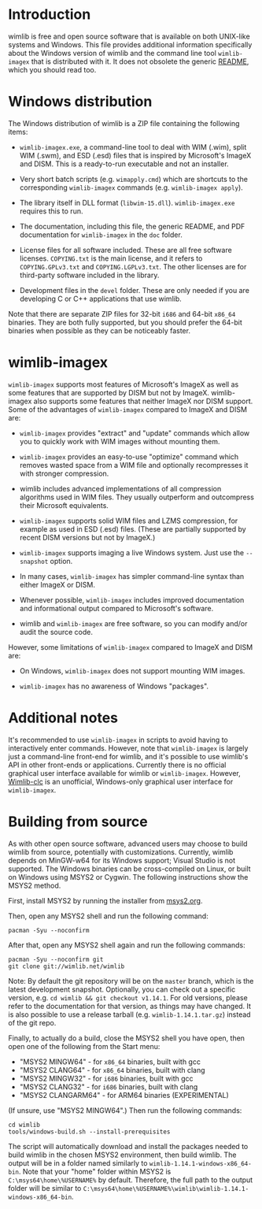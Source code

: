 # Introduction

wimlib is free and open source software that is available on both UNIX-like
systems and Windows.  This file provides additional information specifically
about the Windows version of wimlib and the command line tool `wimlib-imagex`
that is distributed with it.  It does not obsolete the generic
[README](README.md), which you should read too.

# Windows distribution

The Windows distribution of wimlib is a ZIP file containing the following items:

- `wimlib-imagex.exe`, a command-line tool to deal with WIM (.wim), split WIM
  (.swm), and ESD (.esd) files that is inspired by Microsoft's ImageX and DISM.
  This is a ready-to-run executable and not an installer.

- Very short batch scripts (e.g. `wimapply.cmd`) which are shortcuts to the
  corresponding `wimlib-imagex` commands (e.g. `wimlib-imagex apply`).

- The library itself in DLL format (`libwim-15.dll`).  `wimlib-imagex.exe`
  requires this to run.

- The documentation, including this file, the generic README, and PDF
  documentation for `wimlib-imagex` in the `doc` folder.

- License files for all software included.  These are all free software
  licenses.  `COPYING.txt` is the main license, and it refers to
  `COPYING.GPLv3.txt` and `COPYING.LGPLv3.txt`.  The other licenses are for
  third-party software included in the library.

- Development files in the `devel` folder.  These are only needed if you are
  developing C or C++ applications that use wimlib.

Note that there are separate ZIP files for 32-bit `i686` and 64-bit `x86_64`
binaries.  They are both fully supported, but you should prefer the 64-bit
binaries when possible as they can be noticeably faster.

# wimlib-imagex

`wimlib-imagex` supports most features of Microsoft's ImageX as well as some
features that are supported by DISM but not by ImageX.  wimlib-imagex also
supports some features that neither ImageX nor DISM support.  Some of the
advantages of `wimlib-imagex` compared to ImageX and DISM are:

- `wimlib-imagex` provides "extract" and "update" commands which allow you to
  quickly work with WIM images without mounting them.

- `wimlib-imagex` provides an easy-to-use "optimize" command which removes
  wasted space from a WIM file and optionally recompresses it with stronger
  compression.

- wimlib includes advanced implementations of all compression algorithms used in
  WIM files.  They usually outperform and outcompress their Microsoft
  equivalents.

- `wimlib-imagex` supports solid WIM files and LZMS compression, for example as
  used in ESD (.esd) files.  (These are partially supported by recent DISM
  versions but not by ImageX.)

- `wimlib-imagex` supports imaging a live Windows system.  Just use the
  `--snapshot` option.

- In many cases, `wimlib-imagex` has simpler command-line syntax than either
  ImageX or DISM.

- Whenever possible, `wimlib-imagex` includes improved documentation and
  informational output compared to Microsoft's software.

- wimlib and `wimlib-imagex` are free software, so you can modify and/or audit
  the source code.

However, some limitations of `wimlib-imagex` compared to ImageX and DISM are:

- On Windows, `wimlib-imagex` does not support mounting WIM images.

- `wimlib-imagex` has no awareness of Windows "packages".

# Additional notes

It's recommended to use `wimlib-imagex` in scripts to avoid having to
interactively enter commands.  However, note that `wimlib-imagex` is largely
just a command-line front-end for wimlib, and it's possible to use wimlib's API
in other front-ends or applications.  Currently there is no official graphical
user interface available for wimlib or `wimlib-imagex`.  However,
[Wimlib-clc](https://reboot.pro/files/file/588-wimlib-clc/) is an unofficial,
Windows-only graphical user interface for `wimlib-imagex`.

# Building from source

As with other open source software, advanced users may choose to build wimlib
from source, potentially with customizations.  Currently, wimlib depends on
MinGW-w64 for its Windows support; Visual Studio is not supported.  The Windows
binaries can be cross-compiled on Linux, or built on Windows using MSYS2 or
Cygwin.  The following instructions show the MSYS2 method.

First, install MSYS2 by running the installer from
[msys2.org](https://www.msys2.org).

Then, open any MSYS2 shell and run the following command:

    pacman -Syu --noconfirm

After that, open any MSYS2 shell again and run the following commands:

    pacman -Syu --noconfirm git
    git clone git://wimlib.net/wimlib

Note: By default the git repository will be on the `master` branch, which is the
latest development snapshot.  Optionally, you can check out a specific version,
e.g. `cd wimlib && git checkout v1.14.1`.  For old versions, please refer to the
documentation for that version, as things may have changed.  It is also possible
to use a release tarball (e.g. `wimlib-1.14.1.tar.gz`) instead of the git repo.

Finally, to actually do a build, close the MSYS2 shell you have open, then open
one of the following from the Start menu:

- "MSYS2 MINGW64" - for `x86_64` binaries, built with gcc
- "MSYS2 CLANG64" - for `x86_64` binaries, built with clang
- "MSYS2 MINGW32" - for `i686` binaries, built with gcc
- "MSYS2 CLANG32" - for `i686` binaries, built with clang
- "MSYS2 CLANGARM64" - for ARM64 binaries (EXPERIMENTAL)

(If unsure, use "MSYS2 MINGW64".)  Then run the following commands:

    cd wimlib
    tools/windows-build.sh --install-prerequisites

The script will automatically download and install the packages needed to build
wimlib in the chosen MSYS2 environment, then build wimlib.  The output will be
in a folder named similarly to `wimlib-1.14.1-windows-x86_64-bin`.  Note that
your "home" folder within MSYS2 is `C:\msys64\home\%USERNAME%` by default.
Therefore, the full path to the output folder will be similar to
`C:\msys64\home\%USERNAME%\wimlib\wimlib-1.14.1-windows-x86_64-bin`.

